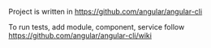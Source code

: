 Project is written in https://github.com/angular/angular-cli

To run tests, add module, component, service follow https://github.com/angular/angular-cli/wiki

